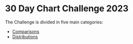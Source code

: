 # 30 Day Chart Challenge 2023

The Challenge is divided in five main categories:
- [Comparisons](comparisons.md)
- [Distributions](distributions.md)

